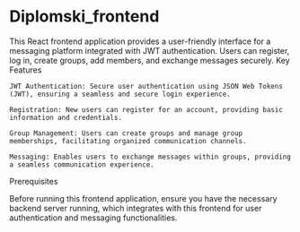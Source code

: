 # Diplomski_frontend
This React frontend application provides a user-friendly interface for a messaging platform integrated with JWT authentication. Users can register, log in, create groups, add members, and exchange messages securely.
Key Features

    JWT Authentication: Secure user authentication using JSON Web Tokens (JWT), ensuring a seamless and secure login experience.

    Registration: New users can register for an account, providing basic information and credentials.

    Group Management: Users can create groups and manage group memberships, facilitating organized communication channels.

    Messaging: Enables users to exchange messages within groups, providing a seamless communication experience.

Prerequisites

Before running this frontend application, ensure you have the necessary backend server running, which integrates with this frontend for user authentication and messaging functionalities.
